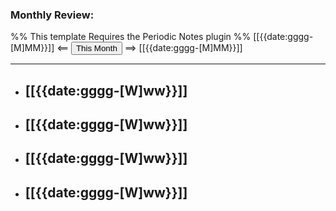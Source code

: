 ### Monthly Review:
%% This template Requires the Periodic Notes plugin %%
[[{{date:gggg-[M]MM}}]] <== <button class="date_button_today">This Month</button> ==> [[{{date:gggg-[M]MM}}]]

---

- [[{{date:gggg-[W]ww}}]]
	- 
- [[{{date:gggg-[W]ww}}]]
	- 
- [[{{date:gggg-[W]ww}}]]
	- 
- [[{{date:gggg-[W]ww}}]]
	- 
